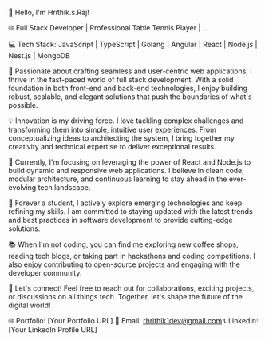 👋 Hello, I'm Hrithik.s.Raj!

🌐 Full Stack Developer | Professional Table Tennis Player | ...

💻 Tech Stack: JavaScript | TypeScript | Golang | Angular | React | Node.js | Nest.js | MongoDB

🚀 Passionate about crafting seamless and user-centric web applications, I thrive in the fast-paced world of full stack development. With a solid foundation in both front-end and back-end technologies, I enjoy building robust, scalable, and elegant solutions that push the boundaries of what's possible.

💡 Innovation is my driving force. I love tackling complex challenges and transforming them into simple, intuitive user experiences. From conceptualizing ideas to architecting the system, I bring together my creativity and technical expertise to deliver exceptional results.

🔧 Currently, I'm focusing on leveraging the power of React and Node.js to build dynamic and responsive web applications. I believe in clean code, modular architecture, and continuous learning to stay ahead in the ever-evolving tech landscape.

🌱 Forever a student, I actively explore emerging technologies and keep refining my skills. I am committed to staying updated with the latest trends and best practices in software development to provide cutting-edge solutions.

📚 When I'm not coding, you can find me exploring new coffee shops, reading tech blogs, or taking part in hackathons and coding competitions. I also enjoy contributing to open-source projects and engaging with the developer community.

🤝 Let's connect! Feel free to reach out for collaborations, exciting projects, or discussions on all things tech. Together, let's shape the future of the digital world!

🌐 Portfolio: [Your Portfolio URL]
📧 Email: rhrithik1dev@gmail.com
📞 LinkedIn: [Your LinkedIn Profile URL]

